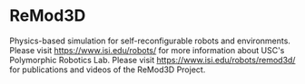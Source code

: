 # ReMod3D
Physics-based simulation for self-reconfigurable robots and environments.
Please visit https://www.isi.edu/robots/ for more information about USC's Polymorphic Robotics Lab.
Please visit https://www.isi.edu/robots/remod3d/ for publications and videos of the ReMod3D Project.

